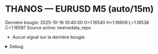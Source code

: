 # THANOS — EURUSD M5 (auto/15m)
Dernière bougie: 2025-10-16 10:40:00  O=1.16540  H=1.16609  L=1.16538  C=1.16597
Source active: twelvedata_repo

- Aucun signal sur la dernière bougie.

<details><summary>Debug</summary>

- TD_API_KEY manquant.

</details>